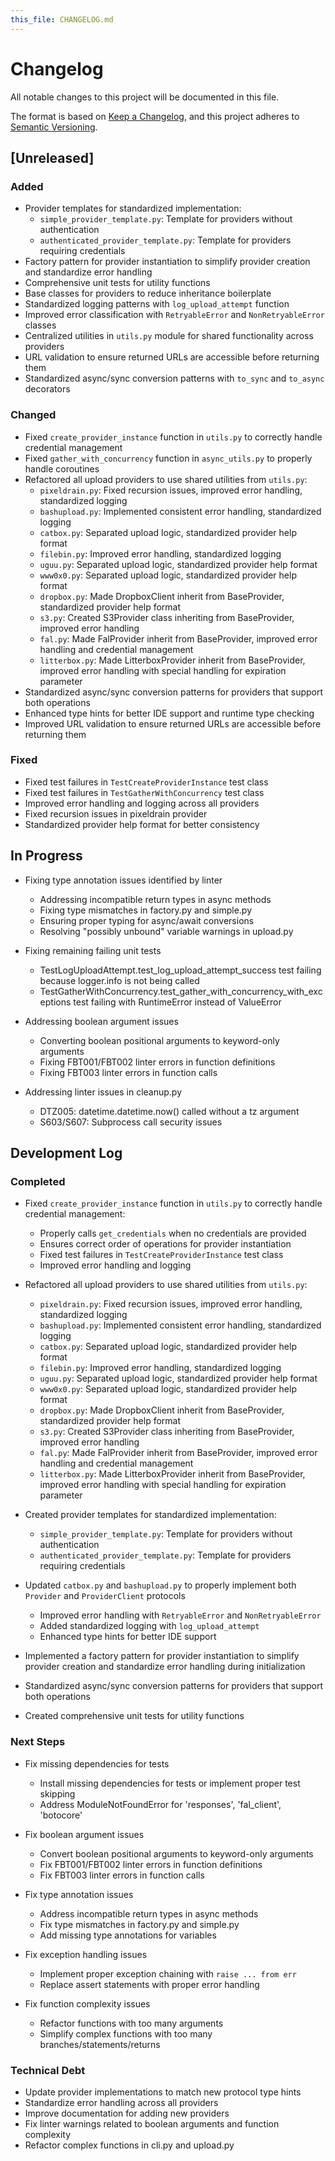```yaml
---
this_file: CHANGELOG.md
---
```


# Changelog

All notable changes to this project will be documented in this file.

The format is based on [Keep a Changelog](https://keepachangelog.com/en/1.0.0/),
and this project adheres to [Semantic Versioning](https://semver.org/spec/v2.0.0.html).

## [Unreleased]

### Added
- Provider templates for standardized implementation:
  - `simple_provider_template.py`: Template for providers without authentication
  - `authenticated_provider_template.py`: Template for providers requiring credentials
- Factory pattern for provider instantiation to simplify provider creation and standardize error handling
- Comprehensive unit tests for utility functions
- Base classes for providers to reduce inheritance boilerplate
- Standardized logging patterns with `log_upload_attempt` function
- Improved error classification with `RetryableError` and `NonRetryableError` classes
- Centralized utilities in `utils.py` module for shared functionality across providers
- URL validation to ensure returned URLs are accessible before returning them
- Standardized async/sync conversion patterns with `to_sync` and `to_async` decorators

### Changed
- Fixed `create_provider_instance` function in `utils.py` to correctly handle credential management
- Fixed `gather_with_concurrency` function in `async_utils.py` to properly handle coroutines
- Refactored all upload providers to use shared utilities from `utils.py`:
  - `pixeldrain.py`: Fixed recursion issues, improved error handling, standardized logging
  - `bashupload.py`: Implemented consistent error handling, standardized logging
  - `catbox.py`: Separated upload logic, standardized provider help format
  - `filebin.py`: Improved error handling, standardized logging
  - `uguu.py`: Separated upload logic, standardized provider help format
  - `www0x0.py`: Separated upload logic, standardized provider help format
  - `dropbox.py`: Made DropboxClient inherit from BaseProvider, standardized provider help format
  - `s3.py`: Created S3Provider class inheriting from BaseProvider, improved error handling
  - `fal.py`: Made FalProvider inherit from BaseProvider, improved error handling and credential management
  - `litterbox.py`: Made LitterboxProvider inherit from BaseProvider, improved error handling with special handling for expiration parameter
- Standardized async/sync conversion patterns for providers that support both operations
- Enhanced type hints for better IDE support and runtime type checking
- Improved URL validation to ensure returned URLs are accessible before returning them

### Fixed
- Fixed test failures in `TestCreateProviderInstance` test class
- Fixed test failures in `TestGatherWithConcurrency` test class
- Improved error handling and logging across all providers
- Fixed recursion issues in pixeldrain provider
- Standardized provider help format for better consistency

## In Progress

- Fixing type annotation issues identified by linter
  - Addressing incompatible return types in async methods
  - Fixing type mismatches in factory.py and simple.py
  - Ensuring proper typing for async/await conversions
  - Resolving "possibly unbound" variable warnings in upload.py

- Fixing remaining failing unit tests
  - TestLogUploadAttempt.test_log_upload_attempt_success test failing because logger.info is not being called
  - TestGatherWithConcurrency.test_gather_with_concurrency_with_exceptions test failing with RuntimeError instead of ValueError

- Addressing boolean argument issues
  - Converting boolean positional arguments to keyword-only arguments
  - Fixing FBT001/FBT002 linter errors in function definitions
  - Fixing FBT003 linter errors in function calls

- Addressing linter issues in cleanup.py
  - DTZ005: datetime.datetime.now() called without a tz argument
  - S603/S607: Subprocess call security issues

## Development Log

### Completed

- Fixed `create_provider_instance` function in `utils.py` to correctly handle credential management:
  - Properly calls `get_credentials` when no credentials are provided
  - Ensures correct order of operations for provider instantiation
  - Fixed test failures in `TestCreateProviderInstance` test class
  - Improved error handling and logging

- Refactored all upload providers to use shared utilities from `utils.py`:
  - `pixeldrain.py`: Fixed recursion issues, improved error handling, standardized logging
  - `bashupload.py`: Implemented consistent error handling, standardized logging
  - `catbox.py`: Separated upload logic, standardized provider help format
  - `filebin.py`: Improved error handling, standardized logging
  - `uguu.py`: Separated upload logic, standardized provider help format
  - `www0x0.py`: Separated upload logic, standardized provider help format
  - `dropbox.py`: Made DropboxClient inherit from BaseProvider, standardized provider help format
  - `s3.py`: Created S3Provider class inheriting from BaseProvider, improved error handling
  - `fal.py`: Made FalProvider inherit from BaseProvider, improved error handling and credential management
  - `litterbox.py`: Made LitterboxProvider inherit from BaseProvider, improved error handling with special handling for expiration parameter

- Created provider templates for standardized implementation:
  - `simple_provider_template.py`: Template for providers without authentication
  - `authenticated_provider_template.py`: Template for providers requiring credentials

- Updated `catbox.py` and `bashupload.py` to properly implement both `Provider` and `ProviderClient` protocols
  - Improved error handling with `RetryableError` and `NonRetryableError`
  - Added standardized logging with `log_upload_attempt`
  - Enhanced type hints for better IDE support

- Implemented a factory pattern for provider instantiation to simplify provider creation and standardize error handling during initialization

- Standardized async/sync conversion patterns for providers that support both operations

- Created comprehensive unit tests for utility functions

### Next Steps

- Fix missing dependencies for tests
  - Install missing dependencies for tests or implement proper test skipping
  - Address ModuleNotFoundError for 'responses', 'fal_client', 'botocore'

- Fix boolean argument issues
  - Convert boolean positional arguments to keyword-only arguments
  - Fix FBT001/FBT002 linter errors in function definitions
  - Fix FBT003 linter errors in function calls

- Fix type annotation issues
  - Address incompatible return types in async methods
  - Fix type mismatches in factory.py and simple.py
  - Add missing type annotations for variables

- Fix exception handling issues
  - Implement proper exception chaining with `raise ... from err`
  - Replace assert statements with proper error handling

- Fix function complexity issues
  - Refactor functions with too many arguments
  - Simplify complex functions with too many branches/statements/returns

### Technical Debt

- Update provider implementations to match new protocol type hints
- Standardize error handling across all providers
- Improve documentation for adding new providers
- Fix linter warnings related to boolean arguments and function complexity
- Refactor complex functions in cli.py and upload.py

